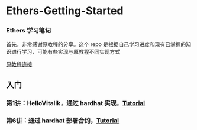 # Ethers-Getting-Started

### Ethers 学习笔记
首先，非常感谢原教程的分享。这个 repo 是根据自己学习进度和现有已掌握的知识进行学习，可能有些实现与原教程不同实现方式

[原教程连接](https://github.com/WTFAcademy/WTF-Ethers)

## 入门
### 第1讲：HelloVitalik，通过 hardhat 实现，[Tutorial](https://github.com/ZacharyWulven/Ethers-Getting-Started/blob/master/01-HelloVitalik/README.md)

### 第6讲：通过 hardhat 部署合约，[Tutorial](https://github.com/ZacharyWulven/Ethers-Getting-Started/blob/master/06-DeployContract/README.md)
